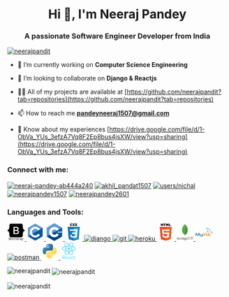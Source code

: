 <h1 align="center">Hi 👋, I'm Neeraj Pandey</h1>
<h3 align="center">A passionate Software Engineer Developer from India</h3>

<p align="left"> <a href="https://github.com/ryo-ma/github-profile-trophy"><img src="https://github-profile-trophy.vercel.app/?username=neerajpandit" alt="neerajpandit" /></a> </p>

- 🔭 I’m currently working on **Computer Science Engineering**

- 👯 I’m looking to collaborate on **Django & Reactjs**

- 👨‍💻 All of my projects are available at [https://github.com/neerajpandit?tab=repositories](https://github.com/neerajpandit?tab=repositories)

- 📫 How to reach me **pandeyneeraj1507@gmail.com**

- 📄 Know about my experiences [https://drive.google.com/file/d/1-ObVa_YUs_3efzA7Vq8F2Ep8bus4jsXW/view?usp=sharing](https://drive.google.com/file/d/1-ObVa_YUs_3efzA7Vq8F2Ep8bus4jsXW/view?usp=sharing)

<h3 align="left">Connect with me:</h3>
<p align="left">
<a href="https://linkedin.com/in/neeraj-pandey-ab444a240" target="blank"><img align="center" src="https://raw.githubusercontent.com/rahuldkjain/github-profile-readme-generator/master/src/images/icons/Social/linked-in-alt.svg" alt="neeraj-pandey-ab444a240" height="30" width="40" /></a>
<a href="https://instagram.com/akhil_pandat1507" target="blank"><img align="center" src="https://raw.githubusercontent.com/rahuldkjain/github-profile-readme-generator/master/src/images/icons/Social/instagram.svg" alt="akhil_pandat1507" height="30" width="40" /></a>
<a href="https://www.codechef.com/users/users/nichal" target="blank"><img align="center" src="https://cdn.jsdelivr.net/npm/simple-icons@3.1.0/icons/codechef.svg" alt="users/nichal" height="30" width="40" /></a>
<a href="https://www.leetcode.com/neerajpandey1507" target="blank"><img align="center" src="https://raw.githubusercontent.com/rahuldkjain/github-profile-readme-generator/master/src/images/icons/Social/leet-code.svg" alt="neerajpandey1507" height="30" width="40" /></a>
<a href="https://auth.geeksforgeeks.org/user/neerajpandey2601" target="blank"><img align="center" src="https://raw.githubusercontent.com/rahuldkjain/github-profile-readme-generator/master/src/images/icons/Social/geeks-for-geeks.svg" alt="neerajpandey2601" height="30" width="40" /></a>
</p>

<h3 align="left">Languages and Tools:</h3>
<p align="left"> <a href="https://getbootstrap.com" target="_blank" rel="noreferrer"> <img src="https://raw.githubusercontent.com/devicons/devicon/master/icons/bootstrap/bootstrap-plain-wordmark.svg" alt="bootstrap" width="40" height="40"/> </a> <a href="https://www.cprogramming.com/" target="_blank" rel="noreferrer"> <img src="https://raw.githubusercontent.com/devicons/devicon/master/icons/c/c-original.svg" alt="c" width="40" height="40"/> </a> <a href="https://www.w3schools.com/cpp/" target="_blank" rel="noreferrer"> <img src="https://raw.githubusercontent.com/devicons/devicon/master/icons/cplusplus/cplusplus-original.svg" alt="cplusplus" width="40" height="40"/> </a> <a href="https://www.w3schools.com/css/" target="_blank" rel="noreferrer"> <img src="https://raw.githubusercontent.com/devicons/devicon/master/icons/css3/css3-original-wordmark.svg" alt="css3" width="40" height="40"/> </a> <a href="https://www.djangoproject.com/" target="_blank" rel="noreferrer"> <img src="https://cdn.worldvectorlogo.com/logos/django.svg" alt="django" width="40" height="40"/> </a> <a href="https://git-scm.com/" target="_blank" rel="noreferrer"> <img src="https://www.vectorlogo.zone/logos/git-scm/git-scm-icon.svg" alt="git" width="40" height="40"/> </a> <a href="https://heroku.com" target="_blank" rel="noreferrer"> <img src="https://www.vectorlogo.zone/logos/heroku/heroku-icon.svg" alt="heroku" width="40" height="40"/> </a> <a href="https://www.w3.org/html/" target="_blank" rel="noreferrer"> <img src="https://raw.githubusercontent.com/devicons/devicon/master/icons/html5/html5-original-wordmark.svg" alt="html5" width="40" height="40"/> </a> <a href="https://www.mongodb.com/" target="_blank" rel="noreferrer"> <img src="https://raw.githubusercontent.com/devicons/devicon/master/icons/mongodb/mongodb-original-wordmark.svg" alt="mongodb" width="40" height="40"/> </a> <a href="https://www.mysql.com/" target="_blank" rel="noreferrer"> <img src="https://raw.githubusercontent.com/devicons/devicon/master/icons/mysql/mysql-original-wordmark.svg" alt="mysql" width="40" height="40"/> </a> <a href="https://postman.com" target="_blank" rel="noreferrer"> <img src="https://www.vectorlogo.zone/logos/getpostman/getpostman-icon.svg" alt="postman" width="40" height="40"/> </a> <a href="https://www.python.org" target="_blank" rel="noreferrer"> <img src="https://raw.githubusercontent.com/devicons/devicon/master/icons/python/python-original.svg" alt="python" width="40" height="40"/> </a> <a href="https://reactjs.org/" target="_blank" rel="noreferrer"> <img src="https://raw.githubusercontent.com/devicons/devicon/master/icons/react/react-original-wordmark.svg" alt="react" width="40" height="40"/> </a> </p>

<p><img align="left" src="https://github-readme-stats.vercel.app/api/top-langs?username=neerajpandit&show_icons=true&locale=en&layout=compact" alt="neerajpandit" /></p>

<p>&nbsp;<img align="center" src="https://github-readme-stats.vercel.app/api?username=neerajpandit&show_icons=true&locale=en" alt="neerajpandit" /></p>

<p><img align="center" src="https://github-readme-streak-stats.herokuapp.com/?user=neerajpandit&" alt="neerajpandit" /></p>
